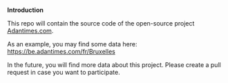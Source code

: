 **Introduction**

This repo will contain the source code of the open-source project [Adantimes.com](https://adantimes.com/).

As an example, you may find some data here:
https://be.adantimes.com/fr/Bruxelles 

In the future, you will find more data about this project. 
Please create a pull request in case you want to participate.

 
